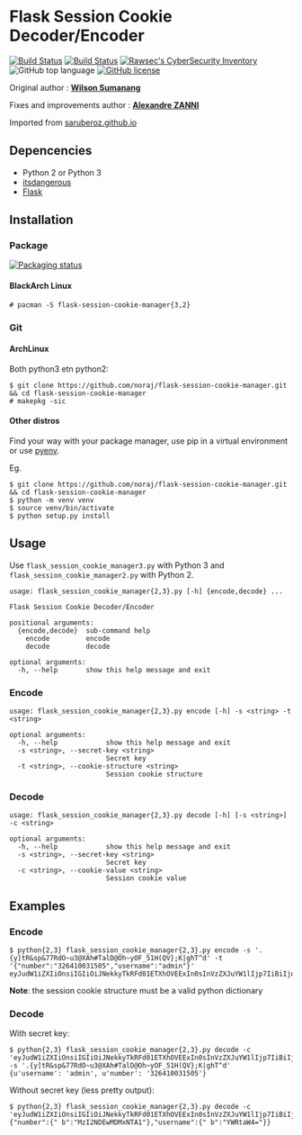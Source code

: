 # Flask Session Cookie Decoder/Encoder

[![Build Status](https://img.shields.io/github/forks/noraj/flask-session-cookie-manager.svg?style=flat-square)](https://github.com/noraj/flask-session-cookie-manager)
[![Build Status](https://img.shields.io/github/stars/noraj/flask-session-cookie-manager.svg?style=flat-square)](https://github.com/noraj/flask-session-cookie-manager)
[![Rawsec's CyberSecurity Inventory](https://inventory.raw.pm/img/badges/Rawsec-inventoried-FF5050_flat-square.svg)](https://inventory.raw.pm/tools.html#Flask%20Session%20Cookie%20Decoder/Encoder)
![GitHub top language](https://img.shields.io/github/languages/top/noraj/flask-session-cookie-manager.svg?style=flat-square)
[![GitHub license](https://img.shields.io/github/license/noraj/flask-session-cookie-manager)](https://github.com/noraj/flask-session-cookie-manager/blob/master/LICENSE)

Original author : [**Wilson Sumanang**](https://github.com/saruberoz)

Fixes and improvements author : [**Alexandre ZANNI**](https://github.com/noraj)

Imported from [saruberoz.github.io](http://saruberoz.github.io/flask-session-cookie-decoder-slash-encoder)

## Depencencies

+ Python 2 or Python 3
+ [itsdangerous](https://pypi.python.org/pypi/itsdangerous)
+ [Flask](https://pypi.python.org/pypi/Flask)

## Installation

### Package

[![Packaging status](https://repology.org/badge/vertical-allrepos/python:flask-session-cookie-manager.svg)](https://repology.org/project/python:flask-session-cookie-manager/versions)

#### BlackArch Linux

```
# pacman -S flask-session-cookie-manager{3,2}
```

### Git

#### ArchLinux

Both python3 etn python2:

```
$ git clone https://github.com/noraj/flask-session-cookie-manager.git && cd flask-session-cookie-manager
# makepkg -sic
```

#### Other distros

Find your way with your package manager, use pip in a virtual environment or use [pyenv](https://github.com/pyenv/pyenv).

Eg.

```
$ git clone https://github.com/noraj/flask-session-cookie-manager.git && cd flask-session-cookie-manager
$ python -m venv venv
$ source venv/bin/activate
$ python setup.py install
```

## Usage

Use `flask_session_cookie_manager3.py` with Python 3 and `flask_session_cookie_manager2.py` with Python 2.

```
usage: flask_session_cookie_manager{2,3}.py [-h] {encode,decode} ...

Flask Session Cookie Decoder/Encoder

positional arguments:
  {encode,decode}  sub-command help
    encode         encode
    decode         decode

optional arguments:
  -h, --help       show this help message and exit
```

### Encode

```
usage: flask_session_cookie_manager{2,3}.py encode [-h] -s <string> -t <string>

optional arguments:
  -h, --help            show this help message and exit
  -s <string>, --secret-key <string>
                        Secret key
  -t <string>, --cookie-structure <string>
                        Session cookie structure
```

### Decode

```
usage: flask_session_cookie_manager{2,3}.py decode [-h] [-s <string>] -c <string>

optional arguments:
  -h, --help            show this help message and exit
  -s <string>, --secret-key <string>
                        Secret key
  -c <string>, --cookie-value <string>
                        Session cookie value
```

## Examples

### Encode

```
$ python{2,3} flask_session_cookie_manager{2,3}.py encode -s '.{y]tR&sp&77RdO~u3@XAh#TalD@Oh~yOF_51H(QV};K|ghT^d' -t '{"number":"326410031505","username":"admin"}'
eyJudW1iZXIiOnsiIGIiOiJNekkyTkRFd01ETXhOVEExIn0sInVzZXJuYW1lIjp7IiBiIjoiWVdSdGFXND0ifX0.DE2iRA.ig5KSlnmsDH4uhDpmsFRPupB5Vw
```

**Note**: the session cookie structure must be a valid python dictionary

### Decode

With secret key:

```
$ python{2,3} flask_session_cookie_manager{2,3}.py decode -c 'eyJudW1iZXIiOnsiIGIiOiJNekkyTkRFd01ETXhOVEExIn0sInVzZXJuYW1lIjp7IiBiIjoiWVdSdGFXND0ifX0.DE2iRA.ig5KSlnmsDH4uhDpmsFRPupB5Vw' -s '.{y]tR&sp&77RdO~u3@XAh#TalD@Oh~yOF_51H(QV};K|ghT^d'
{u'username': 'admin', u'number': '326410031505'}
```

Without secret key (less pretty output):

```
$ python{2,3} flask_session_cookie_manager{2,3}.py decode -c 'eyJudW1iZXIiOnsiIGIiOiJNekkyTkRFd01ETXhOVEExIn0sInVzZXJuYW1lIjp7IiBiIjoiWVdSdGFXND0ifX0.DE2iRA.ig5KSlnmsDH4uhDpmsFRPupB5Vw'
{"number":{" b":"MzI2NDEwMDMxNTA1"},"username":{" b":"YWRtaW4="}}
```
